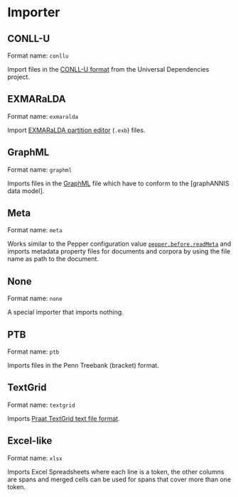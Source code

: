 # Importer

## CONLL-U

Format name: `conllu`

Import files in the [CONLL-U
format](https://universaldependencies.org/format.html) from the Universal
Dependencies project.


## EXMARaLDA

Format name: `exmaralda`

Import [EXMARaLDA partition
editor](https://exmaralda.org/en/partitur-editor-en/) (`.exb`) files.

## GraphML

Format name: `graphml`

Imports files in the [GraphML](http://graphml.graphdrawing.org/) file which have
to conform to the [graphANNIS data model].

## Meta

Format name: `meta`

Works similar to the Pepper configuration value
[`pepper.before.readMeta`](https://corpus-tools.org/pepper/generalCustomizationProperties.html)
and imports metadata property files for documents and corpora by using the file
name as path to the document.

## None

Format name: `none`

A special importer that imports nothing.

## PTB

Format name: `ptb`

Imports files in the Penn Treebank (bracket) format.

## TextGrid

Format name: `textgrid`

Imports [Praat TextGrid text file format](https://www.fon.hum.uva.nl/praat/manual/TextGrid_file_formats.html).

## Excel-like

Format name: `xlsx`

Imports Excel Spreadsheets where each line is a token, the other columns are
spans and merged cells can be used for spans that cover more than one token.